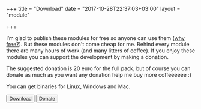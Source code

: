 +++
title = "Download"
date = "2017-10-28T22:37:03+03:00"
layout = "module"

+++


I’m glad to publish these modules for free so anyone can use them ([why free?](/about)). But these modules don't come cheap for me. Behind every module there are many hours of work (and many litters of coffee). If you enjoy these modules you can support the development by making a donation.

The suggested donation is 20 euro for the full pack, but of course you can donate as much as you want any donation help me buy more coffeeeeee :)

You can get binaries for Linux, Windows and Mac.

<button type="button" class="btn btn-primary"> <a href="https://github.com/modlfo/VultModules/releases"> Download </a> </button>
<button type="button" class="btn btn-primary"> <a href="https://www.paypal.com/cgi-bin/webscr?cmd=_s-xclick&hosted_button_id=RRMY2QPYEZT2S"> Donate </a> </button>